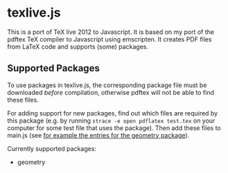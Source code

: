 texlive.js
==========

This is a port of TeX live 2012 to Javascript. It is based on my port of the pdftex TeX compiler to Javascript using emscripten.
It creates PDF files from LaTeX code and supports (some) packages.

Supported Packages
------------------

To use packages in texlive.js, the corresponding package file must be downloaded *before* compilation, otherwise pdftex will not be able to find these files.

For adding support for new packages, find out which files are required by this package (e.g. by running `strace -e open pdflatex test.tex` on your computer for some test file that uses the package). Then add these files to main.js (see [for example the entries for the geometry package](https://github.com/manuels/texlive.js/blob/master/website/main.js#L94)).

Currently supported packages:

 * geometry
